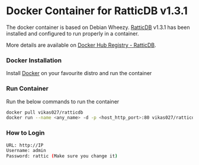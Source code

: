 # Docker Container for RatticDB v1.3.1
The docker container is based on Debian Wheezy. [RatticDB](http://rattic.org) v1.3.1 has been installed and configured to run properly in a container.

More details are available on [Docker Hub Registry - RatticDB](https://hub.docker.com/r/vikas027/ratticdb/).

### Docker Installation
Install [Docker](https://docs.docker.com/installation/) on your favourite distro and run the container

### Run Container
Run the below commands to run the container
```bash
docker pull vikas027/ratticdb
docker run --name <any_name> -d -p <host_http_port>:80 vikas027/ratticdb
```

### How to Login
```bash
URL: http://IP
Username: admin
Password: rattic (Make sure you change it)
```
